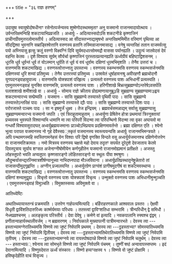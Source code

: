 +++
title = "३६ राज्ञः हरणम्"

+++

उदायुषा स्वायुषोदोषधीनाꣳ रसेनोत्पर्जन्यस्य शुष्मेणोदस्थाममृताꣳ अनु यजमानो राजानमादायोत्थाय । उर्वन्तरिक्षमन्विहि शकटायाभिप्रव्रजति । अध्वर्युः - अदित्यास्सदोऽसि शकटनीडे कृष्णाजिनं प्राचीनग्रीवमुत्तरलोमास्तीर्य । अदित्यास्सद आ सीदास्तभ्नाद्यामृषभो अन्तरिक्षममिमीत वरिमाणं पृथिव्या आ सीदद्विश्वा भुवनानि सम्राड्विश्वेत्तानि वरुणस्य व्रतानि तस्मिन्राजानमासाद्य । वनेषु व्यन्तरिक्षं ततान वाजमर्वत्सु पयो अघ्नियासु हृत्सु क्रतुं वरुणो विक्ष्वग्निं दिवि सूर्यमदधात्सोममद्रौ वाससा पर्यानह्यति । उदुत्यं जातवेदसं देवं वहन्ति केतवः । दृशे विश्वाय सूर्यम् सौर्यर्चा कृष्णाजिनं पुरस्तात्प्रत्यानह्यति ऊर्ध्वग्रीवं बहिष्टाद्विशसनम् । धूरसि धूर्व धूर्वन्तं धूर्व तं योऽस्मान् धूर्वति तं धूर्व यं वयं धूर्वामः दक्षिणां धुरमभिमृशति । तेनैव उत्तरां च । वारुणमसि शकटमाखिद्य । वरुणस्त्वोत्तभ्नातु उपस्तभ्य । वरुणस्य स्कम्भनमसि वरुणस्य स्कम्भसर्जनमसि दक्षिणस्यां धुरि शम्यां प्रतिमुच्य । तेनैव उत्तरस्यां प्रतिमुच्य । उस्रावेतं धूर्षाहावनश्रू अवीरहणौ ब्रह्मचोदनौ युगपदनड्वाहावुपाज्य । वारुणमसि योक्त्रपाशं परिहृत्य । प्रत्यस्तो वरुणस्य पाशः अभिधानीं प्रत्यस्यति । एवमुत्तरमनड्वाहं युनक्ति वारुणमसि, प्रत्यस्तो वरुणस्य पाशः । हरिणीशाखे बिभ्रत्सुब्रह्मण्योऽन्तरेषेऽवसर्पति पलाशशाखे शमीशाखे वा । अध्वर्युः - सोमाय राज्ञे क्रीताय प्रोह्यमाणायानुब्रू३हि सुब्रह्मण्य सुब्रह्मण्यामा३ह्वय शकटमन्वारभ्य सम्प्रेष्यति । यजमानः - सासि सुब्रह्मण्ये तस्यास्ते पृथिवी पादः । सासि सुब्रह्मण्ये तस्यास्तेऽन्तरिक्षं पादः । सासि सुब्रह्मण्ये तस्यास्ते द्यौः पादः । सासि सुब्रह्मण्ये तस्यास्ते दिशः पादः । परोरजास्ते पञ्चमः पादः । सा न इषमूर्जं धुक्ष्व । तेज इन्द्रियम् । ब्रह्मवर्चसमन्नाद्यम् सर्वासु सुब्रह्मण्यासु सुब्रह्मण्यमन्वारभ्य यजमानो जपति । एवं त्रिराहूतामाहूताम् । अध्वर्युणा प्रेषितेन होत्रा प्रथमायां त्रिरनूक्तायां प्रच्यवस्व भुवस्पते विश्वान्यभि धामानि मा त्वा परिपरी विदन्मा त्वा परिपन्थिनो विदन्मा त्वा वृका अघायवो मा गन्धर्वो विश्वावसुरादघत् अध्वर्युब्रह्मयजमानाः प्राञ्चोऽभिप्रयाय प्रदक्षिणमावर्तन्ते । ब्रह्मा दक्षिणत एति । श्येनो भूत्वा परापत यजमानस्य नो गृहे देवैस्सꣴ्स्कृतं यजमानस्य स्वस्त्ययन्यसि अध्वर्युः राजानमभिमन्त्रयते । अपि पन्थामगस्महि स्वस्तिगामनेहसं येन विश्वाः परि द्विषो वृणक्ति विन्दते वसु अध्वर्युर्यजमानश्च दक्षिणेनोत्तरेण वा राजानमतिक्रामतः । नमो मित्रस्य वरुणस्य चक्षसे महो देवाय तदृतꣳ सपर्यत दूरेदृशे देवजाताय केतवे दिवस्पुत्राय सूर्याय शꣳसत अजेनाग्नीषोमीयेन कर्णगृहीतेन यजमानो राजानमोह्यमानं प्रतीक्षते । अजस्तु लोहस्तूपरो भवति अप्यतूपरः कृष्णसारङ्गो लोहितसारङ्गो वा स्थूलः पीवा श्मश्रुणः । औदुम्बर्यासन्द्यरत्निमात्रशीर्षण्यानूच्या नाभिदघ्नपादा मौञ्जविवाना । अध्वर्युप्रतिप्रस्थातृनेष्ट्रुन्नेतारो तां राजासन्दीमुद्गृह्णन्ति । अग्नीन् प्रज्वलयन्ति । अध्वर्युरग्रेण प्राग्वंशं प्रागीषमुदगीषं वा शकटमवस्थाप्य । वारुणमसि शकटमाखिद्य । वरुणस्त्वोत्तभ्नातु उपस्तभ्य । वरुणस्य स्कम्भनमसि वरुणस्य स्कम्भसर्जनमसि दक्षिणां शम्यामुद्वृह्य । विचृत्तो वरुणस्य पाशः योक्त्रपाशं विचृत्य । उन्मुक्तो वरुणस्य पाशः अभिधानीमुन्मुञ्चति । एवमुत्तरमनड्वाहं विमुञ्चति । विमुक्तस्सव्यः अविमुक्तो वा ।

आतिथ्येष्टिः

अथातिथ्यायास्तन्त्रं प्रक्रमयति । उत्तरेण गार्हपत्यमित्यादि । बर्हिराहरणकाले आश्ववालः प्रस्तरः । ऐक्षवी विधृती द्वाविंशतिदारुरिध्मः कार्ष्मर्यमयाः परिधयः । ततस्त्वां द्वाविꣳशतिधा सम्भरामि । त्रीन्परिधीन् द्वे समिधौ । नेध्मप्रव्रश्चनम् । अलङ्कृत्य परिस्तीर्य । देवा देवेषु । कर्मणे वां इत्यादि । नवकपालानि स्फ्यश्च द्वंद्वम् । प्रणीतान्वाहार्यस्थालीवर्जम् । न ब्रह्मवरणम् । निर्वापकाले मुख्यापत्नी पात्रीमन्वारभते । देवस्य त्वा --- हस्ताभ्यामग्नेरातिथ्यमसि विष्णवे त्वा जुष्टं निर्वपामि प्रथमम् । देवस्य त्वा ---ट्ठहस्ताभ्याꣳ सोमस्यातिथ्यमसि विष्णवे त्वा जुष्टं निर्वपामि द्वितीयम् । देवस्य त्वा ---ट्ठहस्ताभ्यामतिथेरातिथ्यमसि विष्णवे त्वा जुष्टं निर्वपामि तृतीयम् । देवस्य त्वा ---ट्ठहस्ताभ्यामग्नये त्वा रायस्पोषदाव्न्ने विष्णवे त्वा जुष्टं निर्वपामि चतुर्थम् । देवस्य त्वा --- हस्ताभ्याꣴ् श्येनाय त्वा सोमभृते विष्णवे त्वा जुष्टं निर्वपामि पंचमम् । तूष्णीं षष्ठं अन्वावापस्सप्तमः । इदं देवानामित्यादि । विष्णुवदेवात ऊर्ध्वं संस्कारः । विष्णो हव्यꣳरक्षस्व १ । विष्णवे वो जुष्टं प्रोक्षामि । हविष्कृदेहीति वाचं विसृज्य ।

